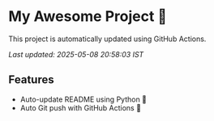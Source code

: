# My Awesome Project 🚀

This project is automatically updated using GitHub Actions.

_Last updated: 2025-05-08 20:58:03 IST_

## Features
- Auto-update README using Python 🐍
- Auto Git push with GitHub Actions 🤖
